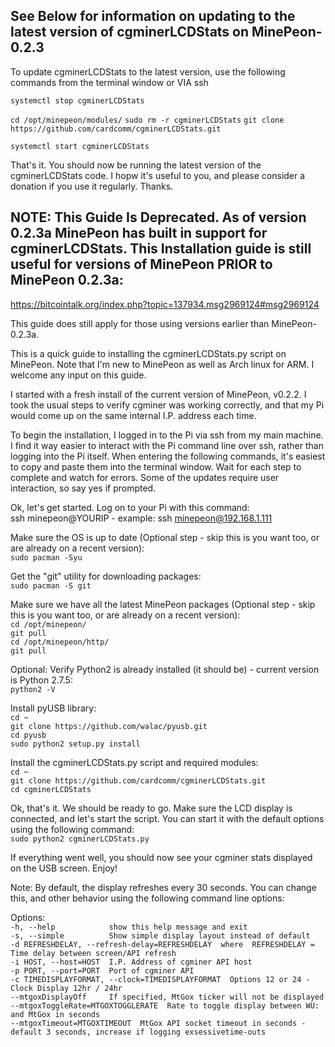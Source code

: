 See Below for information on updating to the latest version of cgminerLCDStats on MinePeon-0.2.3  
-----------------------------------------------------------------------------------------------------

To update cgminerLCDStats to the latest version, use the following commands from the terminal window or VIA ssh

`systemctl stop cgminerLCDStats`

`cd /opt/minepeon/modules/`
`sudo rm -r cgminerLCDStats`
`git clone https://github.com/cardcomm/cgminerLCDStats.git`

`systemctl start cgminerLCDStats`

That's it. You should now be running the latest version of the cgminerLCDStats code. I hopw it's useful to you, and please consider a donation if you use it regularly. Thanks.  


NOTE: This Guide Is Deprecated. As of version 0.2.3a MinePeon has built in support for cgminerLCDStats. This Installation guide is still useful for versions of MinePeon PRIOR to MinePeon 0.2.3a:
------------------------------------------------------------------------------------------------------

https://bitcointalk.org/index.php?topic=137934.msg2969124#msg2969124  

This guide does still apply for those using versions earlier than MinePeon-0.2.3a.

This is a quick guide to installing the cgminerLCDStats.py script on MinePeon. Note that I'm new to MinePeon as well as Arch linux for ARM. I welcome any input on this guide.

I started with a fresh install of the current version of MinePeon, v0.2.2. I took the usual steps to verify cgminer was working correctly, and that my Pi would come up on the same internal I.P. address each time.

To begin the installation, I logged in to the Pi via ssh from my main machine. I find it way easier to interact with the Pi command line over ssh, rather than logging into the Pi itself. When entering the following commands, it's easiest to copy and paste them into the terminal window. Wait for each step to complete and watch for errors. Some of the updates require user interaction, so say yes if prompted. 

Ok, let's get started. Log on to your Pi with this command:  
ssh minepeon@YOURIP    - example: ssh minepeon@192.168.1.111

Make sure the OS is up to date (Optional step - skip this is you want too, or are already on a recent version):  
`sudo pacman -Syu`

Get the "git" utility for downloading packages:  
`sudo pacman -S git`

Make sure we have all the latest MinePeon packages (Optional step - skip this is you want too, or are already on a recent version):  
`cd /opt/minepeon/`  
`git pull`  
`cd /opt/minepeon/http/`  
`git pull`  

Optional: Verify Python2 is already installed (it should be) - current version is Python 2.7.5:  
`python2 -V`

Install pyUSB library:  
`cd ~`  
`git clone https://github.com/walac/pyusb.git`  
`cd pyusb`  
`sudo python2 setup.py install`  

Install the cgminerLCDStats.py script and required modules:  
`cd ~`  
`git clone https://github.com/cardcomm/cgminerLCDStats.git`  
`cd cgminerLCDStats`  

Ok, that's it. We should be ready to go. Make sure the LCD display is connected, and let's start the script. You can start it with the default options using the following command:  
`sudo python2 cgminerLCDStats.py`

If everything went well, you should now see your cgminer stats displayed on the USB screen. Enjoy!

Note: By default, the display refreshes every 30 seconds. You can change this, and other behavior using the following command line options:

Options:  
  `-h, --help            show this help message and exit`  
  `-s, --simple          Show simple display layout instead of default`  
  `-d REFRESHDELAY, --refresh-delay=REFRESHDELAY  where  REFRESHDELAY = Time delay between screen/API refresh`                          
  `-i HOST, --host=HOST  I.P. Address of cgminer API host`  
  `-p PORT, --port=PORT  Port of cgminer API`  
  `-c TIMEDISPLAYFORMAT, --clock=TIMEDISPLAYFORMAT  Options 12 or 24 - Clock Display 12hr / 24hr`  
  `--mtgoxDisplayOff     If specified, MtGox ticker will not be displayed`  
  `--mtgoxToggleRate=MTGOXTOGGLERATE  Rate to toggle display between WU: and MtGox in seconds`  
  `--mtgoxTimeout=MTGOXTIMEOUT  MtGox API socket timeout in seconds - `    
                                  `default 3 seconds, increase if logging exsessivetime-outs`    
  
